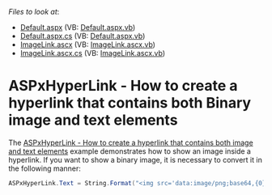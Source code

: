 <!-- default file list -->
*Files to look at*:

* [Default.aspx](./CS/Default.aspx) (VB: [Default.aspx.vb](./VB/Default.aspx.vb))
* [Default.aspx.cs](./CS/Default.aspx.cs) (VB: [Default.aspx.vb](./VB/Default.aspx.vb))
* [ImageLink.ascx](./CS/ImageLink.ascx) (VB: [ImageLink.ascx.vb](./VB/ImageLink.ascx.vb))
* [ImageLink.ascx.cs](./CS/ImageLink.ascx.cs) (VB: [ImageLink.ascx.vb](./VB/ImageLink.ascx.vb))
<!-- default file list end -->
# ASPxHyperLink - How to create a hyperlink that contains both Binary image and text elements


<p>The <a href="https://www.devexpress.com/Support/Center/p/E4972">ASPxHyperLink - How to create a hyperlink that contains both image and text elements</a> example demonstrates how to show an image inside a hyperlink. If you want to show a binary image, it is necessary to convert it in the following manner:</p>


```cs
ASPxHyperLink.Text = String.Format("<img src='data:image/png;base64,{0}'/>{1}", Convert.ToBase64String(this.image), this.text)
```



<br/>


